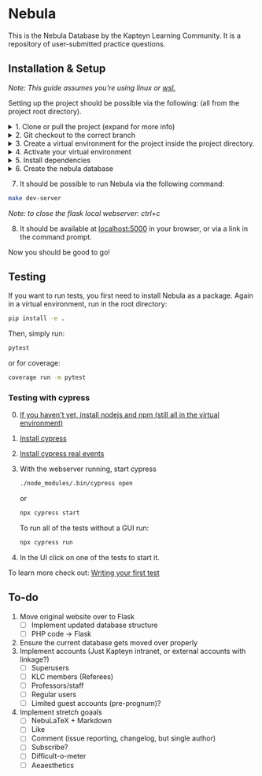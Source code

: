 # Nebula

This is the Nebula Database by the Kapteyn Learning Community.
It is a repository of user-submitted practice questions.

## Installation & Setup

_Note: This guide assumes you're using linux or [wsl.](https://docs.microsoft.com/en-us/windows/wsl/install)_

Setting up the project should be possible via the following: (all from the project root directory).

<details> 
<summary>1. Clone or pull the project (expand for more info)</summary>

```bash
git clone https://gitlab.astro.rug.nl/sirius-a/nebula.git
```

</details>
<details><summary>2. Git checkout to the correct branch</summary>

_Note: in this guide the branch 'flask-redevelopment' was used as it was the most recently used._

```bash
git checkout flask-redevelopment
```

</details>
<details><summary>3. Create a virtual environment for the project inside the project directory. </summary>
This makes sure you do not 'contaminate' your global Python dependencies with the dependencies for Nebula and vice versa.

-   Go to the nebula directory

```bash
cd nebula
```

-   Create the directory for the virtual environment

```bash
mkdir venv
```

-   Create the python virtual environment

```bash
python3 -m venv venv
```

</details>
<details><summary>4. Activate your virtual environment</summary>

```bash
. venv/bin/activate
```

_Note: to deactivate the virtual environment symply run `deactivate`_

</details>

<details><summary>5. Install dependencies</summary>

-   While in the virtual environment run:

```bash
python3 -m pip install -r requirements.txt
```

-   You will also need to install nodejs and sass to be able to compile the scss files to valid css
-   [installing nodejs](https://nodejs.org/en/download/package-manager/)

-   Now nodejs is installed, you can install sass with:

```bash
npm install sass
```

_Note: omit the -g flag if you don't wish to install sass globally_

</details>

<details><summary>6. Create the nebula database</summary>
- The following command will create the database and seed it with test data
```bash
make db-migrate-fresh-seed
```

</details>

7. It should be possible to run Nebula via the following command:

```bash
make dev-server
```

_Note: to close the flask local webserver: ctrl+c_

8. It should be available at [localhost:5000](localhost:5000/) in your browser, or via a link in the command prompt.

Now you should be good to go!

## Testing

If you want to run tests, you first need to install Nebula as a package. Again in a virtual environment, run in the root directory:

```bash
pip install -e .
```

Then, simply run:

```bash
pytest
```

or for coverage:

```bash
coverage run -m pytest
```

### Testing with cypress

0. [If you haven't yet, install nodejs and npm (still all in the virtual environment)](https://nodejs.org/en/download/package-manager/)
1. [Install cypress](https://docs.cypress.io/guides/getting-started/installing-cypress)

2. [Install cypress real events](https://github.com/dmtrKovalenko/cypress-real-events#installation)

3. With the webserver running, start cypress

    ```bash
    ./node_modules/.bin/cypress open
    ```

    or

    ```bash
    npx cypress start
    ```

    To run all of the tests without a GUI run:

    ```bash
    npx cypress run
    ```

4. In the UI click on one of the tests to start it.

To learn more check out: [Writing your first test](https://docs.cypress.io/guides/getting-started/writing-your-first-test)

## To-do

1. Move original website over to Flask
    - [ ] Implement updated database structure
    - [ ] PHP code -> Flask
2. Ensure the current database gets moved over properly
3. Implement accounts (Just Kapteyn intranet, or external accounts with linkage?)
    - [ ] Superusers
    - [ ] KLC members (Referees)
    - [ ] Professors/staff
    - [ ] Regular users
    - [ ] Limited guest accounts (pre-prognum)?
4. Implement stretch goaals
    - [ ] NebuLaTeX + Markdown
    - [ ] Like
    - [ ] Comment (issue reporting, changelog, but single author)
    - [ ] Subscribe?
    - [ ] Difficult-o-meter
    - [ ] Aeaesthetics
